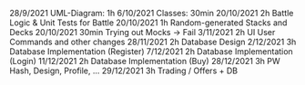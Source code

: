 28/9/2021	UML-Diagram: 1h
6/10/2021	Classes: 30min
20/10/2021 	2h Battle Logic & Unit Tests for Battle
20/10/2021 	1h Random-generated Stacks and Decks
20/10/2021 	30min Trying out Mocks -> Fail
3/11/2021	2h UI User Commands and other changes
28/11/2021	2h Database Design
2/12/2021	3h Database Implementation (Register)
7/12/2021   2h Database Implementation (Login)
11/12/2021	2h Database Implementation (Buy)
28/12/2021	3h PW Hash, Design, Profile, ...
29/12/2021	3h Trading / Offers + DB